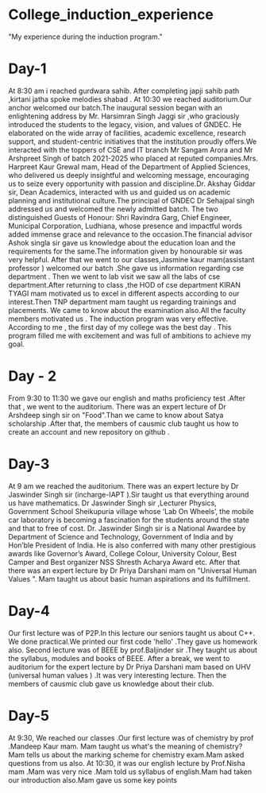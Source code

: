 # College_induction_experience
"My experience during the induction program."
# Day-1
At 8:30 am i reached  gurdwara sahib. After completing japji sahib path ,kirtani jatha spoke melodies shabad .
At 10:30 we reached auditorium.Our anchor welcomed our batch.The inaugural session began with an enlightening address by Mr. Harsimran Singh Jaggi sir ,who graciously introduced the students to the legacy, vision, and values of GNDEC. He elaborated on the wide array of facilities, academic excellence, research support, and student-centric initiatives that the institution proudly offers.We interacted with the toppers of CSE and IT branch Mr Sangam Arora and Mr Arshpreet Singh of batch 2021-2025 who placed at reputed companies.Mrs. Harpreet Kaur Grewal mam, Head of the Department of Applied Sciences, who delivered us deeply insightful and welcoming message, encouraging us to seize every opportunity with passion and discipline.Dr. Akshay Giddar sir, Dean Academics, interacted with us and guided us on academic planning and institutional culture.The principal of GNDEC Dr Sehajpal singh addressed us and welcomed the newly admitted batch. The two distinguished Guests of Honour:
Shri Ravindra Garg, Chief Engineer, Municipal Corporation, Ludhiana, whose presence and impactful words added immense grace and relevance to the occasion.The financial advisor Ashok singla sir gave us knowledge about  the education loan and the requirements for the same.The information given by honourable sir was very helpful. After that we went to our classes,Jasmine kaur mam(assistant professor ) welcomed our batch .She gave us information regarding cse department . Then we  went to lab visit we saw all the labs of cse department.After returning to class ,the HOD of cse department KIRAN TYAGI  mam motivated us to excel in different aspects according to our interest.Then  TNP department mam taught us regarding trainings and placements. We came to know about the examination also.All the faculty members motivated us .
The induction program was very effective.
According to me , the first day of my college was the best day .
This program filled me with excitement and was full of ambitions to achieve my goal.
# Day - 2
From 9:30 to 11:30 we gave our english and maths proficiency test .After that , we went to the auditorium. There was an expert lecture of Dr Arshdeep singh  sir on "Food".Than we came to know about Satya scholarship .After that, the members of causmic club taught us how to create an account and new repository on github .
# Day-3
At 9 am we reached the auditorium. There was an expert lecture by Dr Jaswinder Singh sir (incharge-IAPT ).Sir taught us that everything around us have mathematics.
Dr Jaswinder Singh sir ,Lecturer Physics, Government School Sheikupuria village whose ‘Lab On Wheels’, the mobile car laboratory is becoming a fascination for the students around the state and that to free of cost. Dr. Jaswinder Singh sir is a National 
Awardee by Department of Science and Technology, Government of India and by Hon’ble President of India. He is also conferred with many other prestigious awards like Governor’s Award, College Colour, University Colour, Best Camper and Best organizer NSS Shresth Acharya Award etc.
After that there was an expert lecture by Dr Priya Darshani mam on "Universal Human Values ".
Mam taught us about basic human aspirations and its fulfillment.
# Day-4
Our first lecture was of P2P.In this lecture our seniors taught us about C++.
We done practical.We printed our first code 'hello' .They gave us homework also.
Second lecture was of BEEE by prof.Baljinder sir .They taught us about the syllabus, modules and books of BEEE.
After a break, we went to auditorium for the expert lecture by Dr Priya Darshani mam based on UHV (universal human values ) .It was very interesting lecture. Then the members of causmic club gave us knowledge about their club.
# Day-5
At 9:30, We reached our classes .Our first lecture was of chemistry by prof .Mandeep Kaur mam. Mam taught us what's the meaning of chemistry? Mam tells us about the marking scheme for chemistry exam.Mam asked questions from us also.
At 10:30, it was our english lecture by Prof.Nisha mam .Mam was very nice .Mam told us syllabus of english.Mam had taken our introduction also.Mam gave us some key points
















